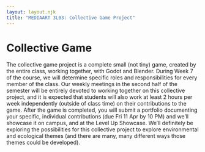 ```yaml
---
layout: layout.njk
title: "MEDIAART 3L03: Collective Game Project"
---
```


# Collective Game

The collective game project is a complete small (not tiny) game, created by the entire class, working together, with Godot and Blender. During Week 7 of the course, we will determine specific roles and responsibilities for every member of the class. Our weekly meetings in the second half of the semester will be entirely devoted to working together on this collective project, and it is expected that students will also work at least 2 hours per week independently (outside of class time) on their contributions to the game. After the game is completed, you will submit a portfolio documenting your specific, individual contributions (due Fri 11 Apr by 10 PM) and we’ll showcase it on campus, and at the Level Up Showcase. We’ll definitely be exploring the possibilities for this collective project to explore environmental and ecological themes (and there are many, many different ways those themes could be developed).
